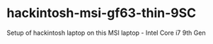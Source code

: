 # hackintosh-msi-gf63-thin-9SC
Setup of hackintosh laptop on this MSI laptop - Intel Core i7 9th Gen
